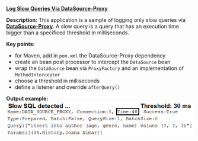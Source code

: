 **[Log Slow Queries Via DataSource-Proxy](https://github.com/andreipall/Spring-Boot-JPA/tree/master/HibernateSpringBootLogSlowQueries)**

**Description:** This application is a sample of logging only slow queries via **[DataSource-Proxy](https://github.com/ttddyy/datasource-proxy)**. A slow query is a query that has an execution time bigger than a specificed threshold in milliseconds.

**Key points:**
- for Maven, add in `pom.xml` the DataSource-Proxy dependency
- create an bean post processor to intercept the `DataSource` bean
- wrap the `DataSource` bean via `ProxyFactory` and an implementation of `MethodInterceptor`
- choose a threshold in milliseconds
- define a listener and override `afterQuery()`
   
**Output example:**\
![](https://github.com/andreipall/Spring-Boot-JPA/blob/master/HibernateSpringBootLogSlowQueries/log%20slow%20queries%20via%20datasource-proxy.png)

